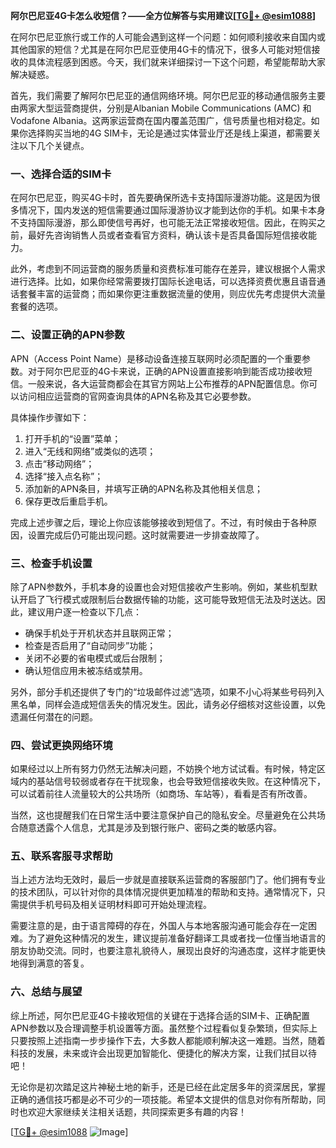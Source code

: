 **阿尔巴尼亚4G卡怎么收短信？——全方位解答与实用建议[[TG💪+ @esim1088](https://t.me/s/esim1088)]**

在阿尔巴尼亚旅行或工作的人可能会遇到这样一个问题：如何顺利接收来自国内或其他国家的短信？尤其是在阿尔巴尼亚使用4G卡的情况下，很多人可能对短信接收的具体流程感到困惑。今天，我们就来详细探讨一下这个问题，希望能帮助大家解决疑惑。

首先，我们需要了解阿尔巴尼亚的通信网络环境。阿尔巴尼亚的移动通信服务主要由两家大型运营商提供，分别是Albanian Mobile Communications (AMC) 和 Vodafone Albania。这两家运营商在国内覆盖范围广，信号质量也相对稳定。如果你选择购买当地的4G SIM卡，无论是通过实体营业厅还是线上渠道，都需要关注以下几个关键点。

### 一、选择合适的SIM卡

在阿尔巴尼亚，购买4G卡时，首先要确保所选卡支持国际漫游功能。这是因为很多情况下，国内发送的短信需要通过国际漫游协议才能到达你的手机。如果卡本身不支持国际漫游，那么即使信号再好，也可能无法正常接收短信。因此，在购买之前，最好先咨询销售人员或者查看官方资料，确认该卡是否具备国际短信接收能力。

此外，考虑到不同运营商的服务质量和资费标准可能存在差异，建议根据个人需求进行选择。比如，如果你经常需要拨打国际长途电话，可以选择资费优惠且语音通话套餐丰富的运营商；而如果你更注重数据流量的使用，则应优先考虑提供大流量套餐的选项。

### 二、设置正确的APN参数

APN（Access Point Name）是移动设备连接互联网时必须配置的一个重要参数。对于阿尔巴尼亚的4G卡来说，正确的APN设置直接影响到能否成功接收短信。一般来说，各大运营商都会在其官方网站上公布推荐的APN配置信息。你可以访问相应运营商的官网查询具体的APN名称及其它必要参数。

具体操作步骤如下：
1. 打开手机的“设置”菜单；
2. 进入“无线和网络”或类似的选项；
3. 点击“移动网络”；
4. 选择“接入点名称”；
5. 添加新的APN条目，并填写正确的APN名称及其他相关信息；
6. 保存更改后重启手机。

完成上述步骤之后，理论上你应该能够接收到短信了。不过，有时候由于各种原因，设置完成后仍可能出现问题。这时就需要进一步排查故障了。

### 三、检查手机设置

除了APN参数外，手机本身的设置也会对短信接收产生影响。例如，某些机型默认开启了飞行模式或限制后台数据传输的功能，这可能导致短信无法及时送达。因此，建议用户逐一检查以下几点：

- 确保手机处于开机状态并且联网正常；
- 检查是否启用了“自动同步”功能；
- 关闭不必要的省电模式或后台限制；
- 确认短信应用未被冻结或禁用。

另外，部分手机还提供了专门的“垃圾邮件过滤”选项，如果不小心将某些号码列入黑名单，同样会造成短信丢失的情况发生。因此，请务必仔细核对这些设置，以免遗漏任何潜在的问题。

### 四、尝试更换网络环境

如果经过以上所有努力仍然无法解决问题，不妨换个地方试试看。有时候，特定区域内的基站信号较弱或者存在干扰现象，也会导致短信接收失败。在这种情况下，可以试着前往人流量较大的公共场所（如商场、车站等），看看是否有所改善。

当然，这也提醒我们在日常生活中要注意保护自己的隐私安全。尽量避免在公共场合随意透露个人信息，尤其是涉及到银行账户、密码之类的敏感内容。

### 五、联系客服寻求帮助

当上述方法均无效时，最后一步就是直接联系运营商的客服部门了。他们拥有专业的技术团队，可以针对你的具体情况提供更加精准的帮助和支持。通常情况下，只需提供手机号码及相关证明材料即可开始处理流程。

需要注意的是，由于语言障碍的存在，外国人与本地客服沟通可能会存在一定困难。为了避免这种情况的发生，建议提前准备好翻译工具或者找一位懂当地语言的朋友协助交流。同时，也要注意礼貌待人，展现出良好的沟通态度，这样才能更快地得到满意的答复。

### 六、总结与展望

综上所述，阿尔巴尼亚4G卡接收短信的关键在于选择合适的SIM卡、正确配置APN参数以及合理调整手机设置等方面。虽然整个过程看似复杂繁琐，但实际上只要按照上述指南一步步操作下去，大多数人都能顺利解决这一难题。当然，随着科技的发展，未来或许会出现更加智能化、便捷化的解决方案，让我们拭目以待吧！

无论你是初次踏足这片神秘土地的新手，还是已经在此定居多年的资深居民，掌握正确的通信技巧都是必不可少的一项技能。希望本文提供的信息对你有所帮助，同时也欢迎大家继续关注相关话题，共同探索更多有趣的内容！

[[TG💪+ @esim1088](https://t.me/s/esim1088) ![Image](https://i.postimg.cc/4NQfJmqS/Snipaste-2025-05-13-00-14-12.png)]